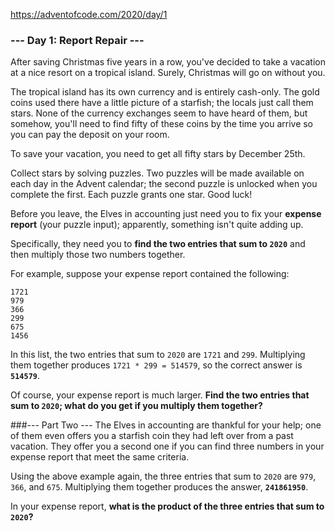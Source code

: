 https://adventofcode.com/2020/day/1

### --- Day 1: Report Repair ---
After saving Christmas five years in a row, you've decided to take a vacation at a nice resort on a tropical island. Surely, Christmas will go on without you.

The tropical island has its own currency and is entirely cash-only. The gold coins used there have a little picture of a starfish; the locals just call them stars. None of the currency exchanges seem to have heard of them, but somehow, you'll need to find fifty of these coins by the time you arrive so you can pay the deposit on your room.

To save your vacation, you need to get all fifty stars by December 25th.

Collect stars by solving puzzles. Two puzzles will be made available on each day in the Advent calendar; the second puzzle is unlocked when you complete the first. Each puzzle grants one star. Good luck!

Before you leave, the Elves in accounting just need you to fix your **expense report** (your puzzle input); apparently, something isn't quite adding up.

Specifically, they need you to **find the two entries that sum to ```2020```** and then multiply those two numbers together.

For example, suppose your expense report contained the following:

```
1721
979
366
299
675
1456
```

In this list, the two entries that sum to ```2020``` are ```1721``` and ```299```. Multiplying them together produces ```1721 * 299 = 514579```, so the correct answer is **```514579```**.

Of course, your expense report is much larger. **Find the two entries that sum to ```2020```; what do you get if you multiply them together?**

###--- Part Two ---
The Elves in accounting are thankful for your help; one of them even offers you a starfish coin they had left over from a past vacation. They offer you a second one if you can find three numbers in your expense report that meet the same criteria.

Using the above example again, the three entries that sum to ```2020``` are ```979```, ```366```, and ```675```. Multiplying them together produces the answer, **```241861950```**.

In your expense report, **what is the product of the three entries that sum to ```2020```?**

